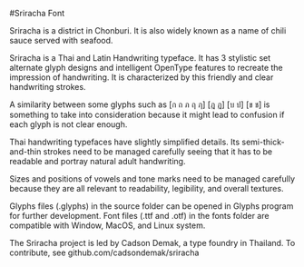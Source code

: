 #Sriracha Font

Sriracha is a district in Chonburi. It is also widely known as a name of chili sauce served with seafood.

Sriracha is a Thai and Latin Handwriting typeface. It has 3 stylistic set alternate glyph designs and intelligent OpenType features to recreate the impression of handwriting. It is characterized by this friendly and clear handwriting strokes. 

A similarity between some glyphs such as [ก ถ ภ ฤ ฦ] [ฎ ฏ] [บ ป] [ข ช] is something to take into consideration because it might lead to confusion if each glyph is not clear enough.

Thai handwriting typefaces have slightly simplified details. Its semi-thick-and-thin strokes need to be managed carefully seeing that it has to be readable and portray natural adult handwriting.

Sizes and positions of vowels and tone marks need to be managed carefully because they are all relevant to readability, legibility, and overall textures.

Glyphs files (.glyphs) in the source folder can be opened in Glyphs program for further development.
Font files (.ttf and .otf) in the fonts folder are compatible with Window, MacOS, and Linux system.

The Sriracha project is led by Cadson Demak, a type foundry in Thailand. To contribute, see github.com/cadsondemak/sriracha
